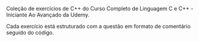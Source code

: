 Coleção de exercícios de C++ do Curso Completo de Linguagem C e C++ - Iniciante Ao Avançado da Udemy.

Cada exercício está estruturado com a questão em formato de comentário seguido do código.
